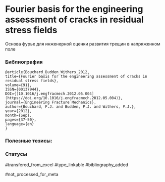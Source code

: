 # Fourier basis for the engineering assessment of cracks in residual stress fields

Основа фурье для инженерной оценки развития трещин в напряженном поле

### Библиография
```
@article{Bouchard_Budden_Withers_2012,
title={Fourier basis for the engineering assessment of cracks in residual stress fields},
volume={91},
ISSN={00137944},
DOI={[10.1016/j.engfracmech.2012.05.004](https://doi.org/10.1016/j.engfracmech.2012.05.004)},
journal={Engineering Fracture Mechanics},
author={Bouchard, P.J. and Budden, P.J. and Withers, P.J.},
year={2012},
month={Sep},
pages={37–50},
language={en}
}
```

### Полезные тезисы:

### Статусы
#transfered_from_excel 
#type_linkable 
#bibliography_added

#not_processed_for_meta
